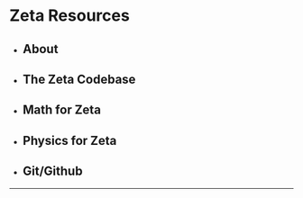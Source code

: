 # Zeta Resources

* ## About
* ## The Zeta Codebase
* ## Math for Zeta
* ## Physics for Zeta
* ## Git/Github

___
